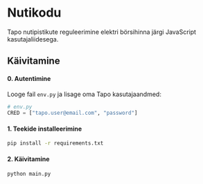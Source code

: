 # Nutikodu

Tapo nutipistikute reguleerimine elektri börsihinna järgi JavaScript kasutajaliidesega.

## Käivitamine

#### 0. Autentimine
Looge fail `env.py` ja lisage oma Tapo kasutajaandmed:  

```python
# env.py
CRED = ["tapo.user@email.com", "password"]
```
#### 1. Teekide installeerimine
```bash
pip install -r requirements.txt
```
#### 2. Käivitamine
```bash
python main.py
```